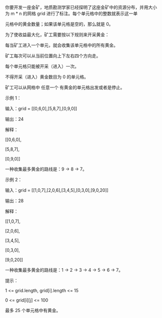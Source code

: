 你要开发一座金矿，地质勘测学家已经探明了这座金矿中的资源分布，并用大小为 m * n 的网格 grid 进行了标注。每个单元格中的整数就表示这一单

元格中的黄金数量；如果该单元格是空的，那么就是 0。

为了使收益最大化，矿工需要按以下规则来开采黄金：

每当矿工进入一个单元，就会收集该单元格中的所有黄金。

矿工每次可以从当前位置向上下左右四个方向走。

每个单元格只能被开采（进入）一次。

不得开采（进入）黄金数目为 0 的单元格。

矿工可以从网格中 任意一个 有黄金的单元格出发或者是停止。
 

示例 1：

输入：grid = [[0,6,0],[5,8,7],[0,9,0]]

输出：24

解释：

[[0,6,0],

 [5,8,7],

 [0,9,0]]

一种收集最多黄金的路线是：9 -> 8 -> 7。

示例 2：

输入：grid = [[1,0,7],[2,0,6],[3,4,5],[0,3,0],[9,0,20]]

输出：28

解释：

[[1,0,7],

 [2,0,6],

 [3,4,5],

 [0,3,0],

 [9,0,20]]

一种收集最多黄金的路线是：1 -> 2 -> 3 -> 4 -> 5 -> 6 -> 7。
 

提示：

1 <= grid.length, grid[i].length <= 15

0 <= grid[i][j] <= 100

最多 25 个单元格中有黄金。

